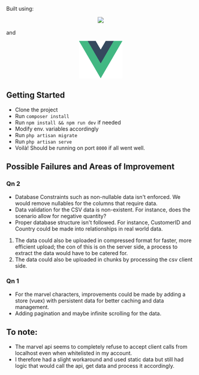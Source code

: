 Built using:

<p align="center"><a href="https://laravel.com" target="_blank"><img src="https://raw.githubusercontent.com/laravel/art/master/logo-lockup/5%20SVG/2%20CMYK/1%20Full%20Color/laravel-logolockup-cmyk-red.svg" width="400"></a></p>

and 

<p align="center"><a href="https://vuejs.org" target="_blank"><img src="https://raw.githubusercontent.com/vuejs/art/master/logo.svg" height="100"></a></p>



## Getting Started

- Clone the project
- Run `composer install`
- Run `npm install && npm run dev` if needed
- Modify env. variables accordingly
- Run `php artisan migrate`
- Run `php artisan serve`
- Voilà! Should be running on port `8000` if all went well.


## Possible Failures and Areas of Improvement

### Qn 2
- Database Constraints such as non-nullable data isn't enforced. We would remove nullables for the columns that require data.
- Data validation for the CSV data is non-existent. For instance, does the scenario allow for negative quantity?
- Proper database structure isn't followed. For instance, CustomerID and Country could be made into relationships in real world data.

1. The data could also be uploaded in compressed format for faster, more efficient upload; the con of this is on the server side, a process to extract the data would have to be catered for.
2. The data could also be uploaded in chunks by processing the csv client side.

### Qn 1
- For the marvel characters, improvements could be made by adding a store (vuex) with persistent data for better caching and data management.
- Adding pagination and maybe infinite scrolling for the data.

## To note:

- The marvel api seems to completely refuse to accept client calls from localhost even when whitelisted in my account.
- I therefore had a slight workaround and used static data but still had logic that would call the api, get data and process it accordingly.

